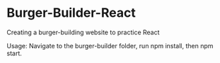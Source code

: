 # Burger-Builder-React
 Creating a burger-building website to practice React

Usage:
Navigate to the burger-builder folder, run npm install, then npm start.

